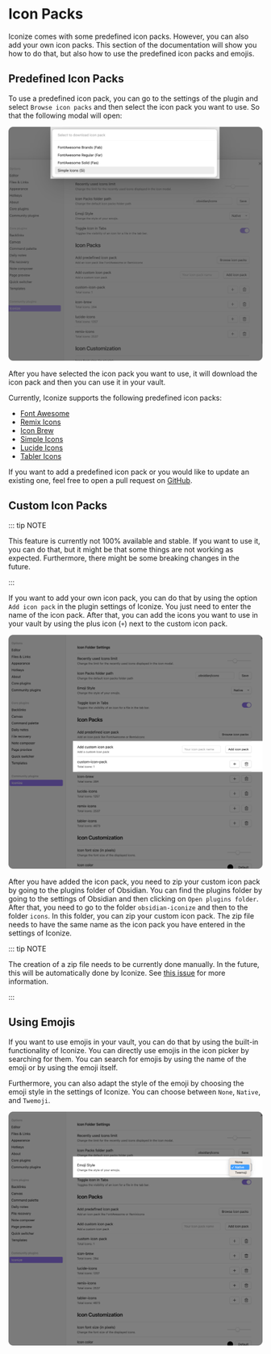 # Icon Packs

Iconize comes with some predefined icon packs. However, you can also add your own icon
packs. This section of the documentation will show you how to do that, but also how to use
the predefined icon packs and emojis.

## Predefined Icon Packs

To use a predefined icon pack, you can go to the settings of the plugin and select
`Browse icon packs` and then select the icon pack you want to use. So that the following
modal will open:

![Browse icon packs](../assets/browse-icon-packs.png)

After you have selected the icon pack you want to use, it will download the icon pack and
then you can use it in your vault.

Currently, Iconize supports the following predefined icon packs:

- [Font Awesome](https://fontawesome.com/)
- [Remix Icons](https://remixicon.com/)
- [Icon Brew](https://iconbrew.com/)
- [Simple Icons](https://simpleicons.org/)
- [Lucide Icons](https://lucide.dev/)
- [Tabler Icons](https://tabler-icons.io/)

If you want to add a predefined icon pack or you would like to update an existing one,
feel free to open a pull request on
[GitHub](https://github.com/FlorianWoelki/obsidian-iconize/compare).

## Custom Icon Packs

::: tip NOTE

This feature is currently not 100% available and stable. If you want to use it, you can
do that, but it might be that some things are not working as expected. Furthermore, there
might be some breaking changes in the future.

:::

If you want to add your own icon pack, you can do that by using the option `Add icon pack`
in the plugin settings of Iconize. You just need to enter the name of the icon pack.
After that, you can add the icons you want to use in your vault by using the plus icon (`+`) 
next to the custom icon pack.

![Add icon pack](../assets/add-custom-icon-pack.png)

After you have added the icon pack, you need to zip your custom icon pack by going to the
plugins folder of Obsidian. You can find the plugins folder by going to the settings of
Obsidian and then clicking on `Open plugins folder`. After that, you need to go to the
folder `obsidian-iconize` and then to the folder `icons`. In this folder, you can zip your
custom icon pack. The zip file needs to have the same name as the icon pack you have
entered in the settings of Iconize.

::: tip NOTE

The creation of a zip file needs to be currently done manually. In the future, this will be
automatically done by Iconize. See
[this issue](https://github.com/FlorianWoelki/obsidian-iconize/issues/224) for more
information.

:::

## Using Emojis

If you want to use emojis in your vault, you can do that by using the built-in functionality
of Iconize. You can directly use emojis in the icon picker by searching for them. You can
search for emojis by using the name of the emoji or by using the emoji itself.

Furthermore, you can also adapt the style of the emoji by choosing the emoji style in the
settings of Iconize. You can choose between `None`, `Native`, and `Twemoji`.

![Emoji style](../assets/emoji-style.png)

